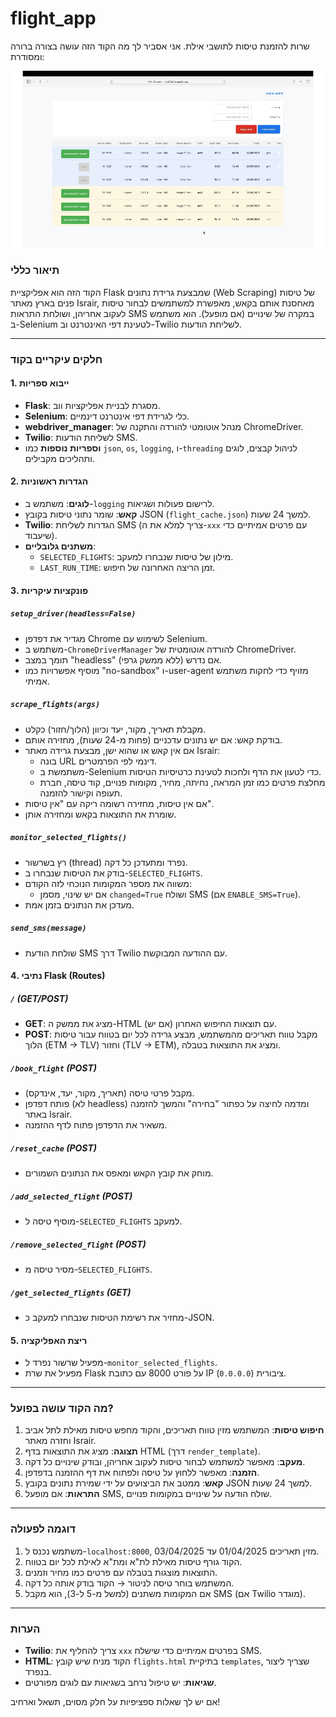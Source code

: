 # flight_app
שרות להזמנת טיסות לתושבי אילת.
אני אסביר לך מה הקוד הזה עושה בצורה ברורה ומסודרת:

![הדגמת שימוש באפליקציה](gif_files/flight.gif)

### תיאור כללי
הקוד הזה הוא אפליקציית Flask שמבצעת גרידת נתונים (Web Scraping) של טיסות פנים בארץ מאתר Israir, מאחסנת אותם בקאש, מאפשרת למשתמשים לבחור טיסות לעקוב אחריהן, ושולחת התראות SMS במקרה של שינויים (אם מופעל). הוא משתמש ב-Selenium לטעינת דפי האינטרנט וב-Twilio לשליחת הודעות.

---

### חלקים עיקריים בקוד

#### 1. **ייבוא ספריות**
- **Flask**: מסגרת לבניית אפליקציות ווב.
- **Selenium**: כלי לגרידת דפי אינטרנט דינמיים.
- **webdriver_manager**: מנהל אוטומטי להורדה והתקנה של ChromeDriver.
- **Twilio**: לשליחת הודעות SMS.
- **וספריות נוספות** כמו `json`, `os`, `logging`, ו-`threading` לניהול קבצים, לוגים ותהליכים מקבילים.

#### 2. **הגדרות ראשוניות**
- **לוגים**: משתמש ב-`logging` לרישום פעולות ושגיאות.
- **קאש**: שומר נתוני טיסות בקובץ JSON (`flight_cache.json`) למשך 24 שעות.
- **Twilio**: הגדרות לשליחת SMS (צריך למלא את ה-`xxx` עם פרטים אמיתיים כדי שיעבוד).
- **משתנים גלובליים**: 
  - `SELECTED_FLIGHTS`: מילון של טיסות שנבחרו למעקב.
  - `LAST_RUN_TIME`: זמן הריצה האחרונה של חיפוש.

#### 3. **פונקציות עיקריות**

##### `setup_driver(headless=False)`
- מגדיר את דפדפן Chrome לשימוש עם Selenium.
- משתמש ב-`ChromeDriverManager` להורדה אוטומטית של ChromeDriver.
- תומך במצב "headless" (ללא ממשק גרפי) אם נדרש.
- מוסיף אפשרויות כמו "no-sandbox" ו-user-agent מזויף כדי לחקות משתמש אמיתי.

##### `scrape_flights(args)`
- מקבלת תאריך, מקור, יעד וכיוון (הלוך/חזור) כקלט.
- בודקת קאש: אם יש נתונים עדכניים (פחות מ-24 שעות), מחזירה אותם.
- אם אין קאש או שהוא ישן, מבצעת גרידה מאתר Israir:
  - בונה URL דינמי לפי הפרמטרים.
  - משתמשת ב-Selenium כדי לטעון את הדף ולחכות לטעינת כרטיסיות הטיסות.
  - מחלצת פרטים כמו זמן המראה, נחיתה, מחיר, מקומות פנויים, קוד טיסה, חברת תעופה וקישור להזמנה.
- אם אין טיסות, מחזירה רשומה ריקה עם "אין טיסות".
- שומרת את התוצאות בקאש ומחזירה אותן.

##### `monitor_selected_flights()`
- רץ בשרשור (thread) נפרד ומתעדכן כל דקה.
- בודק את הטיסות שנבחרו ב-`SELECTED_FLIGHTS`.
- משווה את מספר המקומות הנוכחי לזה הקודם:
  - אם יש שינוי, מסמן `changed=True` ושולח SMS (אם `ENABLE_SMS=True`).
- מעדכן את הנתונים בזמן אמת.

##### `send_sms(message)`
- שולחת הודעת SMS דרך Twilio עם ההודעה המבוקשת.

#### 4. **נתיבי Flask (Routes)**

##### `/` (GET/POST)
- **GET**: מציג את ממשק ה-HTML עם תוצאות החיפוש האחרון (אם יש).
- **POST**: מקבל טווח תאריכים מהמשתמש, מבצע גרידה לכל יום בטווח עבור טיסות הלוך (ETM -> TLV) וחזור (TLV -> ETM), ומציג את התוצאות בטבלה.

##### `/book_flight` (POST)
- מקבל פרטי טיסה (תאריך, מקור, יעד, אינדקס).
- פותח דפדפן (לא headless) ומדמה לחיצה על כפתור "בחירה" והמשך להזמנה באתר Israir.
- משאיר את הדפדפן פתוח לדף ההזמנה.

##### `/reset_cache` (POST)
- מוחק את קובץ הקאש ומאפס את הנתונים השמורים.

##### `/add_selected_flight` (POST)
- מוסיף טיסה ל-`SELECTED_FLIGHTS` למעקב.

##### `/remove_selected_flight` (POST)
- מסיר טיסה מ-`SELECTED_FLIGHTS`.

##### `/get_selected_flights` (GET)
- מחזיר את רשימת הטיסות שנבחרו למעקב כ-JSON.

#### 5. **ריצת האפליקציה**
- מפעיל שרשור נפרד ל-`monitor_selected_flights`.
- מפעיל את שרת Flask על פורט 8000 עם כתובת IP ציבורית (`0.0.0.0`).

---

### מה הקוד עושה בפועל?
1. **חיפוש טיסות**: המשתמש מזין טווח תאריכים, והקוד מחפש טיסות מאילת לתל אביב וחזרה מאתר Israir.
2. **תצוגה**: מציג את התוצאות בדף HTML (דרך `render_template`).
3. **מעקב**: מאפשר למשתמש לבחור טיסות לעקוב אחריהן, ובודק שינויים כל דקה.
4. **הזמנה**: מאפשר ללחוץ על טיסה ולפתוח את דף ההזמנה בדפדפן.
5. **קאש**: ממטב את הביצועים על ידי שמירת נתונים בקובץ JSON למשך 24 שעות.
6. **התראות**: אם מופעל SMS, שולח הודעה על שינויים במקומות פנויים.

---

### דוגמה לפעולה
1. משתמש נכנס ל-`localhost:8000`, מזין תאריכים 01/04/2025 עד 03/04/2025.
2. הקוד גורף טיסות מאילת לת"א ומת"א לאילת לכל יום בטווח.
3. התוצאות מוצגות בטבלה עם פרטים כמו מחיר וזמנים.
4. המשתמש בוחר טיסה לניטור → הקוד בודק אותה כל דקה.
5. אם המקומות משתנים (למשל מ-5 ל-3), הוא מקבל SMS (אם Twilio מוגדר).

---

### הערות
- **Twilio**: צריך להחליף את `xxx` בפרטים אמיתיים כדי שישלח SMS.
- **HTML**: הקוד מניח שיש קובץ `flights.html` בתיקיית `templates`, שצריך ליצור בנפרד.
- **שגיאות**: יש טיפול נרחב בשגיאות עם לוגים מפורטים.

אם יש לך שאלות ספציפיות על חלק מסוים, תשאל וארחיב!
